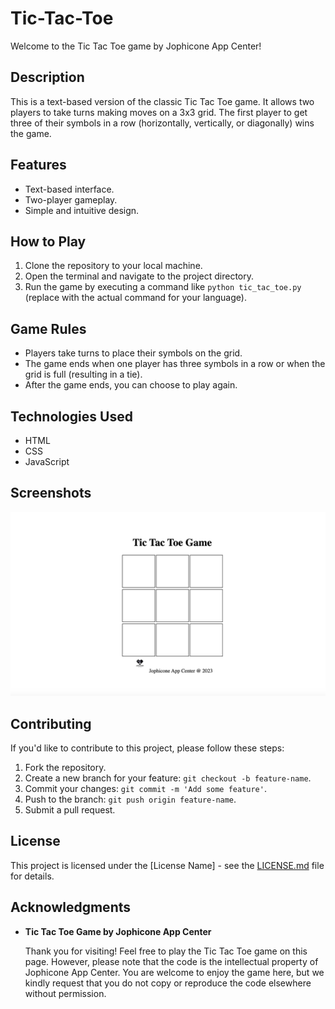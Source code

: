 # Tic-Tac-Toe

Welcome to the Tic Tac Toe game by Jophicone App Center!

## Description

This is a text-based version of the classic Tic Tac Toe game. It allows two players to take turns making moves on a 3x3 grid. The first player to get three of their symbols in a row (horizontally, vertically, or diagonally) wins the game.

## Features

- Text-based interface.
- Two-player gameplay.
- Simple and intuitive design.

## How to Play

1. Clone the repository to your local machine.
2. Open the terminal and navigate to the project directory.
3. Run the game by executing a command like `python tic_tac_toe.py` (replace with the actual command for your language).

## Game Rules

- Players take turns to place their symbols on the grid.
- The game ends when one player has three symbols in a row or when the grid is full (resulting in a tie).
- After the game ends, you can choose to play again.

## Technologies Used

- HTML
- CSS
- JavaScript

## Screenshots

[![Tic Tac Toe](./deployed.png)](https://jofiel-nguyen.github.io/Tic-Tac-Toe/)


## Contributing

If you'd like to contribute to this project, please follow these steps:

1. Fork the repository.
2. Create a new branch for your feature: `git checkout -b feature-name`.
3. Commit your changes: `git commit -m 'Add some feature'`.
4. Push to the branch: `git push origin feature-name`.
5. Submit a pull request.

## License

This project is licensed under the [License Name] - see the [LICENSE.md](LICENSE.md) file for details.
## Acknowledgments

- **Tic Tac Toe Game by Jophicone App Center**

  Thank you for visiting! Feel free to play the Tic Tac Toe game on this page. However, please note that the code is the intellectual property of Jophicone App Center. You are welcome to enjoy the game here, but we kindly request that you do not copy or reproduce the code elsewhere without permission.



